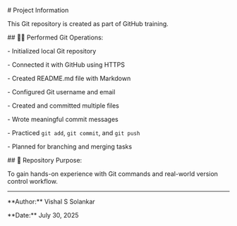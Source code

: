 \# Project Information



This Git repository is created as part of GitHub training.



\## 👨‍💻 Performed Git Operations:



\- Initialized local Git repository

\- Connected it with GitHub using HTTPS

\- Created README.md file with Markdown

\- Configured Git username and email

\- Created and committed multiple files

\- Wrote meaningful commit messages

\- Practiced `git add`, `git commit`, and `git push`

\- Planned for branching and merging tasks



\## 🔗 Repository Purpose:



To gain hands-on experience with Git commands and real-world version control workflow.



---



\*\*Author:\*\* Vishal S Solankar  

\*\*Date:\*\* July 30, 2025



